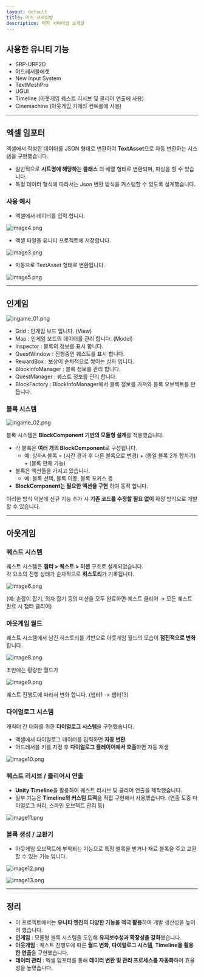 ```yaml
---
layout: default
title: 머지 서바이벌
description: 머지 서바이벌 소개글
---
```


## 사용한 유니티 기능

- SRP-URP2D
- 어드레서블에셋
- New Input System
- TextMeshPro
- UGUI
- Timeline (아웃게임 퀘스트 리시브 및 클리어 연출에 사용)
- Cinemachine (아웃게임 카메라 컨트롤에 사용)

---

## 엑셀 임포터

엑셀에서 작성한 데이터를 JSON 형태로 변환하여 **TextAsset**으로 자동 변환하는 시스템을 구현했습니다.

- 일반적으로 **시트명에 해당하는 클래스** 의 배열 형태로 변환되며, 파싱을 할 수 있습니다.
- 특정 데이터 형식에 따라서는 Json 변환 방식을 커스텀할 수 있도록 설계했습니다.

### 사용 예시

- 엑셀에서 데이터를 입력 합니다.

![image4.png](./assets/image4.png)

- 엑셀 파일을 유니티 프로젝트에 저장합니다.

![image3.png](./assets/image3.png)

- 자동으로 TextAsset 형태로 변환됩니다.
 
![image5.png](./assets/image5.png)

---

## 인게임

![ingame_01.png](./assets/ingame_01.png)
- Grid : 인게임 보드 입니다. (View)
- Map : 인게임 보드의 데이터를 관리 합니다. (Model)
- Inspector : 블록의 정보를 표시 합니다.
- QuestWindow : 진행중인 퀘스트를 표시 합니다.
- RewardBox : 보상이 순차적으로 쌓이는 상자 입니다.
- BlockInfoManager : 블록 정보를 관리 합니다.
- QuestManager : 퀘스트 정보를 관리 합니다.
- BlockFactory : BlockInfoManager에서 블록 정보를 가져와 블록 오브젝트를 만듭니다.

### 블록 시스템

![ingame_02.png](./assets/ingame_02.png)

블록 시스템은 **BlockComponent 기반의 모듈형 설계**를 적용했습니다.

- 각 블록은 **여러 개의 BlockComponent**로 구성됩니다.
	- 예: 상자A 블록 = (시간 경과 후 다른 블록으로 변경) + (동일 블록 2개 합치기) + (블록 판매 가능)
- 블록은 액션들을 가지고 있습니다.
	- 예: 블록 선택, 블록 이동, 블록 포커스 등
- **BlockComponent는 필요한 액션을 구현** 하여 동작 합니다.

이러한 방식 덕분에 신규 기능 추가 시 **기존 코드를 수정할 필요 없이** 확장 방식으로 개발할 수 있습니다.

---

## 아웃게임

### 퀘스트 시스템

퀘스트 시스템은 **챕터 > 퀘스트 > 미션** 구조로 설계되었습니다.  
각 요소의 진행 상태가 순차적으로 **히스토리**가 기록됩니다.

![image6.png](./assets/image6.png)

(예: 손잡이 잡기, 의자 잡기 등의 미션을 모두 완료하면 퀘스트 클리어 → 모든 퀘스트 완료 시 챕터 클리어)

### 아웃게임 월드

퀘스트 시스템에서 남긴 히스토리를 기반으로 아웃게임 월드의 모습이 **점진적으로 변화**합니다.

![image8.png](./assets/image8.png)

초반에는 황량한 월드가

![image9.png](./assets/image9.png)

퀘스트 진행도에 따라서 변화 합니다. (챕터1 -> 챕터13)

### 다이얼로그 시스템

캐릭터 간 대화를 위한 **다이얼로그 시스템**을 구현했습니다.

- 엑셀에서 다이얼로그 데이터를 입력하면 **자동 변환**
- 어드레서블 키를 지정 후 **다이얼로그 플레이어에서 호출**하면 자동 재생

![image10.png](./assets/image10.png)

### 퀘스트 리시브 / 클리어시 연출

- **Unity Timeline**을 활용하여 퀘스트 리시브 및 클리어 연출을 제작했습니다.
- 일부 기능은 **Timeline의 커스텀 트랙**을 직접 구현해서 사용했습니다. (연출 도중 다이얼로그 처리, 스파인 오브젝트 관리 등)

![image11.png](./assets/image11.png)

### 블록 생성 / 교환기

- 아웃게임 오브젝트에 부착되는 기능으로 특정 블록을 받거나 재료 블록을 주고 교환 할 수 있는 기능 입니다.

![image12.png](./assets/image12.png)

![image13.png](./assets/image13.png)

---

## 정리

- 이 프로젝트에서는 **유니티 엔진의 다양한 기능을 적극 활용**하여 개발 생산성을 높이려 했습니다.
- **인게임** : 모듈형 블록 시스템을 도입해 **유지보수성과 확장성을 강화**했습니다.
- **아웃게임** : 퀘스트 진행도에 따른 **월드 변화**, **다이얼로그 시스템**, **Timeline을 활용한 연출**을 구현했습니다.
- **데이터 관리** : 엑셀 임포터를 통해 **데이터 변환 및 관리 프로세스를 자동화**하여 효율성을 높였습니다.
